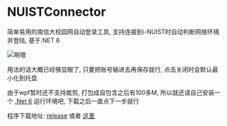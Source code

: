 # NUISTConnector

简单易用的南信大校园网自动登录工具, 支持连接到i-NUIST时自动判断网络环境并登陆, 基于.NET 6

![啊嗯](https://img.suki.club/2022/03/19/fca5e02ffbc0d.png)

用法的话大概已经够显眼了, 只要把账号输进去再保存就行, 点击关闭时会默认最小化到托盘

由于wpf暂时还不支持裁剪, 打包成自包含之后有100多M, 所以就还请自己安装一个 [.Net 6](https://dotnet.microsoft.com/zh-cn/download/dotnet/thank-you/sdk-6.0.201-windows-x64-installer) 运行环境吧, 下载之后一直点下一步就行

程序下载地址: [release](https://dotnet.microsoft.com/zh-cn/download/dotnet/thank-you/sdk-6.0.201-windows-x64-installer) 或者 [这里](https://pan.suki.club/s/4zHHcywokqNTzYP)
